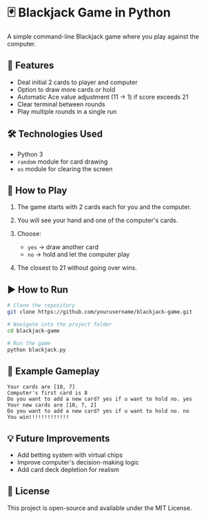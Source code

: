 # 🃏 Blackjack Game in Python

A simple command-line Blackjack game where you play against the computer.

## 🎯 Features

* Deal initial 2 cards to player and computer
* Option to draw more cards or hold
* Automatic Ace value adjustment (11 → 1) if score exceeds 21
* Clear terminal between rounds
* Play multiple rounds in a single run

## 🛠️ Technologies Used

* Python 3
* `random` module for card drawing
* `os` module for clearing the screen

## 📜 How to Play

1. The game starts with 2 cards each for you and the computer.
2. You will see your hand and one of the computer's cards.
3. Choose:

   * `yes` → draw another card
   * `no` → hold and let the computer play
4. The closest to 21 without going over wins.

## ▶️ How to Run

```bash
# Clone the repository
git clone https://github.com/yourusername/blackjack-game.git

# Navigate into the project folder
cd blackjack-game

# Run the game
python blackjack.py
```

## 📌 Example Gameplay

```
Your cards are [10, 7]
Computer's first card is 8
Do you want to add a new card? yes if u want to hold no. yes
Your new cards are [10, 7, 2]
Do you want to add a new card? yes if u want to hold no. no
You win!!!!!!!!!!!!!
```

## 💡 Future Improvements

* Add betting system with virtual chips
* Improve computer's decision-making logic
* Add card deck depletion for realism

## 📄 License

This project is open-source and available under the MIT License.
